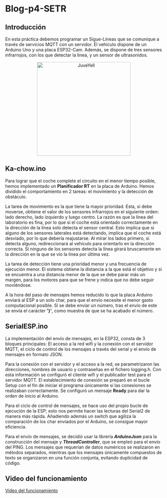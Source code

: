 # Blog-p4-SETR

## Introducción

En esta práctica debemos programar un Sigue-Líneas que se comunique a través de servicios MQTT con un servidor. El vehículo dispone de un Arduino Uno y una placa ESP32-Cam. Además, se dispone de tres sensores infrarrojos, con los que detectar la línea, y un sensor de ultrasonidos.

<div align="center">
<p style = 'text-align:center;'><img src="https://eu.elegoo.com/cdn/shop/files/elegoo-uno-r3-project-smart-robot-car-kit-v-40-with-camera-arduino-stem-kits-elegoo-shop-213405_58c1b112-f35e-4a45-b0e7-a5429f93200e_grande.jpg" alt="JuveYell" width="300px"> </p>
</div>

## Ka-chow.ino

Para lograr que el coche complete el circuito en el menor tiempo posible, hemos implementado un **Planificador RT** en la placa de Arduino. Hemos dividido el comportamiento en 2 tareas: el movimiento y la detección de obstáculo.

La tarea de movimiento es la que tiene la mayor prioridad. Esta, si debe moverse, obtiene el valor de los sensores infrarrojos en el siguiente orden: lado derecho, lado izquierdo y luego centro. La razón es que la línea del laboratorio es fina, por lo que si el coche está orientado correctamente en la dirección de la línea solo detecta el sensor central. Esto implica que si alguno de los sensores laterales está detectando, implica que el coche está desviado, por lo que debería reajustarse. Al mirar los lados primero, si detecta alguno, redireccionará al vehículo para orientarlo en la dirección correcta. Si ninguno de los sensores detecta la línea girará bruscamente en la dirección en la que se vio la línea por última vez.

La tarea de detección tiene una prioridad menor y una frecuencia de ejecución menor. El sistema obtiene la distancia a la que está el objetivo y si se encuentra a una distancia menor de la que se debe parar más un margen, para los motores para que se frene y indica que no debe seguir moviéndose.

A la hora del paso de mensajes hemos reducido lo que la placa Arduino enviará al ESP a un solo char, para que el envío necesite el menor gasto computacional posible. Si se debe enviar un número, tras el envío de este se envía el carácter **'}'**, como muestra de que se ha acabado el número.

## SerialESP.ino

La implementación del envío de mensajes, en la ESP32, consta de 3 bloques principales: El acceso a la red wifi y la conexión con el servidor MQTT, el ciclo de control de los mensajes a través del serial y el envío de mensajes en formato JSON.

Para la conexión con el servidor y el acceso a la red, se parametrizaron las direcciones, nombres de usuario y contraseñas en el fichero logging.h. Con esta información se configuró el cliente wifi y el publicador test para el servidor MQTT. El establecimiento de conexión se preparó en el bucle Setup con el fin de iniciar el programa únicamente si las conexiones se realizaban correctamente. Se configuró un mensaje **Ready** para dar la orden de inicio al Arduino.

Para el ciclo de control de mensajes, se hace uso del propio bucle de ejecución de la ESP; esto nos permite hacer las lecturas del Serial2 de manera más rápida. Añadiendo además un switch que agiliza la comparación de los char enviados por el Arduino, se consigue mayor eficiencia.

Para el envío de mensajes, se decidió usar la librería **_ArduinoJson_** para la construcción del mensaje y **_ThreadController_**, que se empleó para el envío del PING. Los mensajes que requerían de datos numéricos se realizaron en métodos separados, mientras que los mensajes únicamente compuestos de texto se organizaron en una función conjunta, evitando duplicidad de código.

## Video del funcionamiento

[Video del funcionamiento](https://urjc-my.sharepoint.com/:v:/g/personal/e_martint_2022_alumnos_urjc_es/Eem6IUV4nfZNp0JhhDiapRYBeuFc1vh4IGiIDqG7kt7Nvw)
